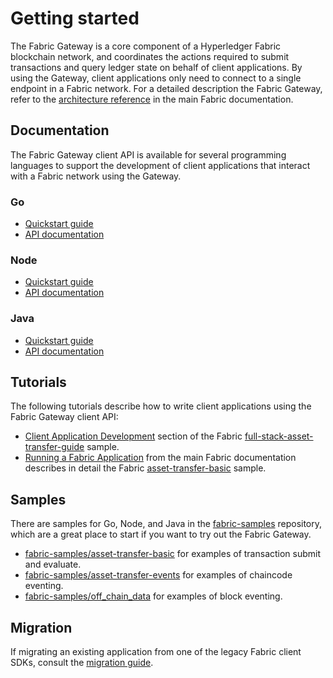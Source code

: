 # Getting started

The Fabric Gateway is a core component of a Hyperledger Fabric blockchain network, and coordinates the actions required to submit transactions and query ledger state on behalf of client applications. By using the Gateway, client applications only need to connect to a single endpoint in a Fabric network. For a detailed description the Fabric Gateway, refer to the [architecture reference](https://hyperledger-fabric.readthedocs.io/en/latest/gateway.html) in the main Fabric documentation.

## Documentation

The Fabric Gateway client API is available for several programming languages to support the development of client applications that interact with a Fabric network using the Gateway.

### Go

- [Quickstart guide](https://github.com/hyperledger/fabric-gateway/blob/main/pkg/client/README.md)
- [API documentation](https://pkg.go.dev/github.com/hyperledger/fabric-gateway/pkg/client)

### Node

- [Quickstart guide](https://github.com/hyperledger/fabric-gateway/blob/main/node/README.md)
- [API documentation](https://hyperledger.github.io/fabric-gateway/main/api/node/)

### Java

- [Quickstart guide](https://github.com/hyperledger/fabric-gateway/blob/main/java/README.md)
- [API documentation](https://hyperledger.github.io/fabric-gateway/main/api/java/)

## Tutorials

The following tutorials describe how to write client applications using the Fabric Gateway client API:

- [Client Application Development](https://github.com/hyperledger/fabric-samples/tree/main/full-stack-asset-transfer-guide/docs/ApplicationDev#readme) section of the Fabric [full-stack-asset-transfer-guide](https://github.com/hyperledger/fabric-samples/tree/main/full-stack-asset-transfer-guide) sample.
- [Running a Fabric Application](https://hyperledger-fabric.readthedocs.io/en/latest/write_first_app.html) from the main Fabric documentation describes in detail the Fabric [asset-transfer-basic](https://github.com/hyperledger/fabric-samples/tree/main/asset-transfer-basic#readme) sample.

## Samples

There are samples for Go, Node, and Java in the [fabric-samples](https://github.com/hyperledger/fabric-samples) repository, which are a great place to start if you want to try out the Fabric Gateway.

- [fabric-samples/asset-transfer-basic](https://github.com/hyperledger/fabric-samples/tree/main/asset-transfer-basic#readme) for examples of transaction submit and evaluate.
- [fabric-samples/asset-transfer-events](https://github.com/hyperledger/fabric-samples/tree/main/asset-transfer-events#readme) for examples of chaincode eventing.
- [fabric-samples/off_chain_data](https://github.com/hyperledger/fabric-samples/tree/main/off_chain_data#readme) for examples of block eventing.

## Migration

If migrating an existing application from one of the legacy Fabric client SDKs, consult the [migration guide](migration.md).
